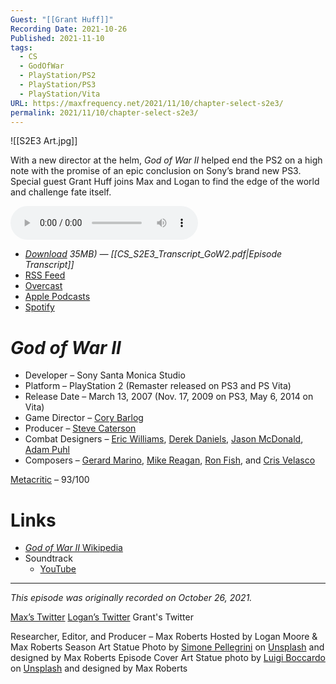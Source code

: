 ```yaml
---
Guest: "[[Grant Huff]]"
Recording Date: 2021-10-26
Published: 2021-11-10
tags:
  - CS
  - GodOfWar
  - PlayStation/PS2
  - PlayStation/PS3
  - PlayStation/Vita
URL: https://maxfrequency.net/2021/11/10/chapter-select-s2e3/
permalink: 2021/11/10/chapter-select-s2e3/
---
```

![[S2E3 Art.jpg]]

With a new director at the helm, *God of War II* helped end the PS2 on a high note with the promise of an epic conclusion on Sony’s brand new PS3. Special guest Grant Huff joins Max and Logan to find the edge of the world and challenge fate itself.

<audio controls>
  <source src="https://traffic.libsyn.com/chapterselectpod/CS_S2E3_Final.mp3">
</audio>

- *[Download](https://traffic.libsyn.com/chapterselectpod/CS_S2E3_Final.mp3) 35MB)  — [[CS_S2E3_Transcript_GoW2.pdf|Episode Transcript]]*
- [RSS Feed](https://chapterselectpod.libsyn.com/rss)
- [Overcast](https://overcast.fm/itunes1568777352/chapter-select)
- [Apple Podcasts](https://podcasts.apple.com/us/podcast/chapter-select/id1568777352)
- [Spotify](https://open.spotify.com/show/4f1TLZXbwtSX7uHROe9KlS)
# *God of War II*

- Developer – Sony Santa Monica Studio
- Platform – PlayStation 2 (Remaster released on PS3 and PS Vita)
- Release Date – March 13, 2007 (Nov. 17, 2009 on PS3, May 6, 2014 on Vita)
- Game Director – [Cory Barlog](https://en.wikipedia.org/wiki/Cory_Barlog)
- Producer – [Steve Caterson](https://www.mobygames.com/developer/sheet/view/developerId,39527/)
- Combat Designers – [Eric Williams](https://www.mobygames.com/developer/sheet/view/developerId,73057/), [Derek Daniels](https://www.mobygames.com/developer/sheet/view/developerId,73059/), [Jason McDonald](https://www.mobygames.com/developer/sheet/view/developerId,4707/), [Adam Puhl](https://www.mobygames.com/developer/sheet/view/developerId,73058/)
- Composers – [Gerard Marino](https://en.wikipedia.org/wiki/Gerard_Marino), [Mike Reagan](https://en.wikipedia.org/wiki/Mike_Reagan), [Ron Fish](https://en.wikipedia.org/wiki/Ron_Fish), and [Cris Velasco](https://en.wikipedia.org/wiki/Cris_Velasco)

[Metacritic](https://www.metacritic.com/game/playstation-2/god-of-war-ii) – 93/100
# Links

- [*God of War II* Wikipedia](https://en.wikipedia.org/wiki/God_of_War_II)
- Soundtrack
	- [YouTube](https://youtube.com/playlist?list=PLCToLibb1EqPVC06ajmSo-zA2isJGEoma)

---
*This episode was originally recorded on October 26, 2021.*

[Max’s Twitter](https://www.twitter.com/maxroberts143)
[Logan’s Twitter](https://www.twitter.com/mooreman12)
Grant's Twitter

Researcher, Editor, and Producer – Max Roberts
Hosted by Logan Moore & Max Roberts
Season Art Statue Photo by [Simone Pellegrini](https://unsplash.com/@mazerone) on [Unsplash](https://unsplash.com/photos/L3QG_OBluT0) and designed by Max Roberts
Episode Cover Art Statue photo by [Luigi Boccardo](https://unsplash.com/@lboccardo95) on [Unsplash](https://unsplash.com/photos/MCPmQK8s_gI) and designed by Max Roberts